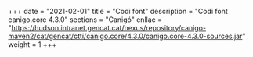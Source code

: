 +++
date        = "2021-02-01"
title       = "Codi font"
description = "Codi font canigo.core 4.3.0"
sections    = "Canigó"
enllac		= "https://hudson.intranet.gencat.cat/nexus/repository/canigo-maven2/cat/gencat/ctti/canigo.core/4.3.0/canigo.core-4.3.0-sources.jar"
weight		= 1
+++
